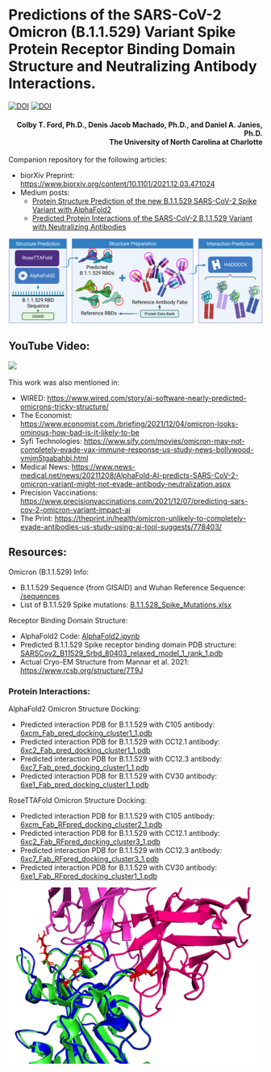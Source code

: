 # Predictions of the SARS-CoV-2 Omicron (B.1.1.529) Variant Spike Protein Receptor Binding Domain Structure and Neutralizing Antibody Interactions.

[![DOI](https://zenodo.org/badge/DOI/10.1101/2021.12.03.471024.svg)](https://www.biorxiv.org/content/10.1101/2021.12.03.471024)
[![DOI](https://zenodo.org/badge/DOI/10.5281/zenodo.5733161.svg)](https://doi.org/10.5281/zenodo.5733161)

<h4 align="right">Colby T. Ford, Ph.D., Denis Jacob Machado, Ph.D., and Daniel A. Janies, Ph.D.<br>The University of North Carolina at Charlotte</h4>


Companion repository for the following articles:
- bior&Chi;iv Preprint: https://www.biorxiv.org/content/10.1101/2021.12.03.471024
- Medium posts:
  - [Protein Structure Prediction of the new B.1.1.529 SARS-CoV-2 Spike Variant with AlphaFold2](https://colbyford.medium.com/protein-structure-prediction-of-b-1-1-529-sars-cov-2-spike-variant-with-alphafold2-39c5bf9cf9ed)
  - [Predicted Protein Interactions of the SARS-CoV-2 B.1.1.529 Variant with Neutralizing Antibodies](https://colbyford.medium.com/predicted-protein-interactions-of-the-sars-cov-2-b-1-1-529-variant-with-neutralizing-antibodies-14dad04b3b61)

<p align="middle"><img src="https://github.com/colbyford/SARS-CoV-2_B.1.1.529_Spike-RBD_Predictions/blob/main/img/process_flow.png?raw=true"></p>


## YouTube Video:
[![](https://img.youtube.com/vi/PY78_F0Odfg/0.jpg)](https://www.youtube.com/watch?v=PY78_F0Odfg)

This work was also mentioned in:
- WIRED: https://www.wired.com/story/ai-software-nearly-predicted-omicrons-tricky-structure/
- The Economist: https://www.economist.com./briefing/2021/12/04/omicron-looks-ominous-how-bad-is-it-likely-to-be
- Syfi Technologies: https://www.sify.com/movies/omicron-may-not-completely-evade-vax-immune-response-us-study-news-bollywood-vmjm5tgabahbj.html
- Medical News: https://www.news-medical.net/news/20211208/AlphaFold-AI-predicts-SARS-CoV-2-omicron-variant-might-not-evade-antibody-neutralization.aspx
- Precision Vaccinations: https://www.precisionvaccinations.com/2021/12/07/predicting-sars-cov-2-omicron-variant-impact-ai
- The Print: https://theprint.in/health/omicron-unlikely-to-completely-evade-antibodies-us-study-using-ai-tool-suggests/778403/


## Resources:
Omicron (B.1.1.529) Info:
- B.1.1.529 Sequence (from GISAID) and Wuhan Reference Sequence: [/sequences](/sequences)
- List of B.1.1.529 Spike mutations: [B.1.1.528_Spike_Mutations.xlsx](B.1.1.528_Spike_Mutations.xlsx)

Receptor Binding Domain Structure:
- AlphaFold2 Code: [AlphaFold2.ipynb](AlphaFold2.ipynb)
- Predicted B.1.1.529 Spike receptor binding domain PDB structure: [SARSCov2_B11529_Srbd_80403_relaxed_model_1_rank_1.pdb](AlphaFold2_prediction/SARSCov2_B11529_Srbd_80403_relaxed_model_1_rank_1.pdb)
- Actual Cryo-EM Structure from Mannar et al. 2021: https://www.rcsb.org/structure/7T9J

### Protein Interactions:

AlphaFold2 Omicron Structure Docking:
- Predicted interaction PDB for B.1.1.529 with C105 antibody: [6xcm_Fab_pred_docking_cluster1_1.pdb](docking/C105/6xcm_Fab_pred_docking_cluster1_1.pdb)
- Predicted interaction PDB for B.1.1.529 with CC12.1 antibody: [6xc2_Fab_pred_docking_cluster1_1.pdb](docking/CC12.1/6xc2_Fab_pred_docking_cluster1_1.pdb)
- Predicted interaction PDB for B.1.1.529 with CC12.3 antibody: [6xc7_Fab_pred_docking_cluster1_1.pdb](docking/CC12.3/6xc7_Fab_pred_docking_cluster1_1.pdb)
- Predicted interaction PDB for B.1.1.529 with CV30 antibody: [6xe1_Fab_pred_docking_cluster1_1.pdb](docking/CV30/6xe1_Fab_pred_docking_cluster3_1.pdb)

RoseTTAFold Omicron Structure Docking:
- Predicted interaction PDB for B.1.1.529 with C105 antibody: [6xcm_Fab_RFpred_docking_cluster2_1.pdb](docking/C105/6xcm_Fab_RFpred_docking_cluster2_1.pdb)
- Predicted interaction PDB for B.1.1.529 with CC12.1 antibody: [6xc2_Fab_RFpred_docking_cluster3_1.pdb](docking/CC12.1/6xc2_Fab_RFpred_docking_cluster3_1.pdb)
- Predicted interaction PDB for B.1.1.529 with CC12.3 antibody: [6xc7_Fab_RFpred_docking_cluster3_1.pdb ](docking/CC12.3/6xc7_Fab_RFpred_docking_cluster3_1.pdb)
- Predicted interaction PDB for B.1.1.529 with CV30 antibody: [6xe1_Fab_RFpred_docking_cluster1_1.pdb](docking/CV30/6xe1_Fab_RFpred_docking_cluster1_1.pdb)



<p align="middle"><img src="https://github.com/colbyford/SARS-CoV-2_B.1.1.529_Spike-RBD_Predictions/blob/main/comparison/6xc2_vs_B11529pred_white.png?raw=true" width = "600px"></p>
